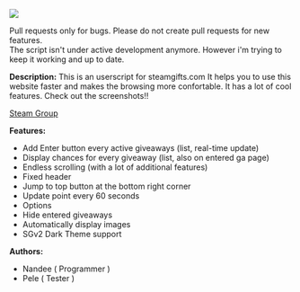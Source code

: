<a target="_blank" href="https://steamcommunity.com/tradeoffer/new/?partner=95793561&amp;token=HxnczDWg"><img src="https://raw.githubusercontent.com/nandee95/Extended_Steamgifts/master/img/steam_donate.png"></a>

Pull requests only for bugs. Please do not create pull requests for new features.<br>
The script isn't under active development anymore. However i'm trying to keep it working and up to date. 

<b>Description:</b>
This is an userscript for steamgifts.com It helps you to use this website faster and makes the browsing more confortable. It has a lot of cool features. Check out the screenshots!!

<a href="http://steamcommunity.com/groups/extendedsg">Steam Group</a>

<b>Features:</b>
* Add Enter button every active giveaways (list, real-time update)
* Display chances for every giveaway (list, also on entered ga page)
* Endless scrolling (with a lot of additional features)
* Fixed header
* Jump to top button at the bottom right corner
* Update point every 60 seconds
* Options
* Hide entered giveaways
* Automatically display images
* SGv2 Dark Theme support

<b>Authors:</b>
* Nandee ( Programmer )
* Pele ( Tester )
